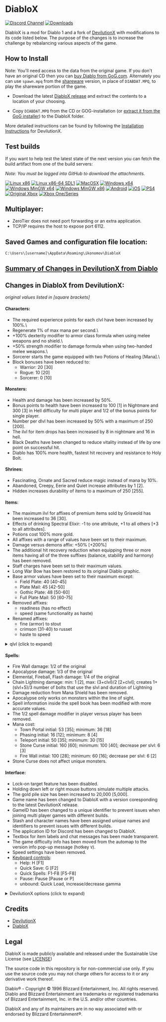 # DiabloX

[![Discord Channel](https://img.shields.io/discord/936748966652022834?color=%237289DA&logo=discord&logoColor=%23FFFFFF)](https://discord.gg/QddvKsenvm)
[![Downloads](https://img.shields.io/github/downloads/ikonomov/DiabloX/total.svg)](https://github.com/ikonomov/DiabloX/releases)

DiabloX is a mod for Diablo 1 and a fork of [DevilutionX](https://github.com/diasurgical/devilutionX) with modifications to its code listed below.  The purpose of the changes is to increase the challenge by rebalancing various aspects of the game.

## How to Install

Note: You'll need access to the data from the original game. If you don't have an original CD then you can [buy Diablo from GoG.com](https://www.gog.com/game/diablo). Alternately you can use `spawn.mpq` from the [shareware](https://github.com/diasurgical/devilutionx-assets/releases/download/v2/spawn.mpq) version, in place of `DIABDAT.MPQ`, to play the shareware portion of the game.

- Download the latest [DiabloX release](https://github.com/ikonomov/DiabloX/releases) and extract the contents to a location of your choosing.

- Copy `DIABDAT.MPQ` from the CD or GOG-installation (or [extract it from the GoG installer](https://github.com/diasurgical/devilutionX/wiki/Extracting-the-.MPQs-from-the-GoG-installer)) to the DiabloX folder.

More detailed instructions can be found by following the [Installation Instructions](./docs/installing.md) for DevilutionX.  

## Test builds

If you want to help test the latest state of the next version you can fetch the build artifact from one of the build servers:

*Note: You must be logged into GitHub to download the attachments.*

[![Linux x86](https://github.com/ikonomov/DiabloX/actions/workflows/Linux_x86.yml/badge.svg)](https://github.com/ikonomov/DiabloX/actions/workflows/Linux_x86.yml?query=branch%3Amaster)
[![Linux x86-64 SDL1](https://github.com/ikonomov/DiabloX/actions/workflows/Linux_x86_64_SDL1.yml/badge.svg)](https://github.com/ikonomov/DiabloX/actions/workflows/Linux_x86_64_SDL1.yml?query=branch%3Amaster)
[![MacOSX](https://github.com/ikonomov/DiabloX/actions/workflows/MacOSX.yml/badge.svg)](https://github.com/ikonomov/DiabloX/actions/workflows/MacOSX.yml?query=branch%3Amaster)
[![Windows x64](https://github.com/ikonomov/DiabloX/actions/workflows/Windows_MSVC_x64.yml/badge.svg)](https://github.com/ikonomov/DiabloX/actions/workflows/Windows_MSVC_x64.yml?query=branch%3Amaster)
[![Windows MinGW x64](https://github.com/ikonomov/DiabloX/actions/workflows/Windows_MinGW_x64.yml/badge.svg)](https://github.com/ikonomov/DiabloX/actions/workflows/Windows_MinGW_x64.yml?query=branch%3Amaster)
[![Windows MinGW x86](https://github.com/ikonomov/DiabloX/actions/workflows/Windows_MinGW_x86.yml/badge.svg)](https://github.com/ikonomov/DiabloX/actions/workflows/Windows_MinGW_x86.yml?query=branch%3Amaster)
[![Android](https://github.com/ikonomov/DiabloX/actions/workflows/Android.yml/badge.svg)](https://github.com/ikonomov/DiabloX/actions/workflows/Android.yml?query=branch%3Amaster)
[![iOS](https://github.com/ikonomov/DiabloX/actions/workflows/iOS.yml/badge.svg)](https://github.com/ikonomov/DiabloX/actions/workflows/iOS.yml?query=branch%3Amaster)
[![PS4](https://github.com/ikonomov/DiabloX/actions/workflows/PS4.yml/badge.svg)](https://github.com/ikonomov/DiabloX/actions/workflows/PS4.yml?query=branch%3Amaster)
[![Original Xbox](https://github.com/ikonomov/DiabloX/actions/workflows/xbox_nxdk.yml/badge.svg)](https://github.com/ikonomov/DiabloX/actions/workflows/xbox_nxdk.yml?query=branch%3Amaster)
[![Xbox One/Series](https://github.com/ikonomov/DiabloX/actions/workflows/xbox_one.yml/badge.svg)](https://github.com/ikonomov/DiabloX/actions/workflows/xbox_one.yml?query=branch%3Amaster)

## Multiplayer:
   * ZeroTier does not need port forwarding or an extra application.
   * TCP/IP requires the host to expose port 6112.

## Saved Games and configuration file location:
`C:\Users\[username]\AppData\Roaming\ikonomov\DiabloX`

## [Summary of Changes in DevilutionX from Diablo](https://github.com/ikonomov/DiabloX/wiki/Summary-of-Changes-in-DevilutionX-from-Diablo)

## Changes in DiabloX from DevilutionX:
*original values listed in [square brackets]*
#### Characters:
   * The required experience points for each clvl have been increased by 100%.\
   * Regenerate 1% of max mana per second.\
   * +100% dexterity modifier to armor class formula when using melee weapons and no shield.\
   * +50% strength modifier to damage formula when using two-handed melee weapons.\
   * Sorcerer starts the game equipped with two Potions of Healing [Mana].\
   * Block bonuses have been reduced to:
      * Warrior: 20 [30]
      * Rogue: 10 [20]
      * Sorcerer: 0 [10]
#### Monsters:
   * Health and damage has been increased by 50%.
   * Bonus points to health have been increased to 100 [1] in Nightmare and 300 [3] in Hell difficulty for multi player and 1/2 of the bonus points for single player.
   * Number per dlvl has been increased by 50% with a maximum of 250 [200].
   * The ilvl for item drops has been increased by 8 in nightmare and 16 in hell.
   * Black Deaths have been changed to reduce vitality instead of life by one point on successful hit.
   * Diablo has 100% more health, fastest hit recovery and resistance to Holy Bolt.
#### Shrines:
   * Fascinating, Ornate and Sacred reduce magic instead of mana by 10%.
   * Abandoned, Creepy, Eerie and Quiet increase attributes by 1 [2].
   * Hidden increases durability of items to a maximum of 250 [255].
#### Items:
   * The maximum ilvl for affixes of premium items sold by Griswold has been increased to 36 [30].
   * Effects of drinking Spectral Elixir: -1 to one attribute, +1 to all others [+3 to all attributes].
   * Potions cost 100% more gold.
   * All affixes with a range of values have been set to their maximum.
   * Damage versus demons affix: +50% [+200%]
   * The additional hit recovery reduction when equipping three or more items having all of the three suffixes (balance, stability and harmony) has been removed.
   * Staff charges have been set to their maximum values.
   * Long War Bow has been restored to its original Diablo graphic.
   * Base armor values have been set to their maximum except:
      * Field Plate: 40 [40-45]
      * Plate Mail: 45 [42-50]
      * Gothic Plate: 48 [50-60]
      * Full Plate Mail: 50 [60-75]
   * Removed affixes:
      * readiness (has no effect)
      * speed (same functionality as haste)
   * Renamed affixes:
      * fine (armor) to stout
      * crimson (31-40) to russet
      * haste to speed
<details>
  <summary>qlvl (click to expand)</summary>

   * Elixir of Strength, Magic and Dexterity: 20 [15]
   * affix
      * moon: 13 [11]
      * stars: 24 [17]
      * heavens: 35 [25]
      * zodiac: 46 [30]
      * whale: 46 [60]
      * snake: 12 [9]
      * serpent: 22 [15]
      * drake: 35 [21]
      * dragon: 43 [27]
      * wyrm: 46 [35]
      * hydra: 50 [60]
      * godly: 44 [60]
      * steel: 8 [6]
      * silver: 12 [9]
      * gold: 17 [12]
      * platinum: 22 [16]
      * mithril: 28 [20]
      * meteoric: 35 [23]
      * weird: 43 [35]
      * strange: 50 [60]
      * master: 29 [28]
      * champion: 36 [40]
      * king: 44 [28]
      * jagged: 1 [4]
      * deadly: 4 [6]
      * heavy: 8 [9]
      * brutal: 17 [16]
      * massive: 22 [20]
      * savage: 28 [23]
      * merciless: 43 [60]
      * slaying: 13 [15]
      * gore: 20 [25]
      * carnage: 27 [35]
      * slaughter: 35 [60]
      * osmosis: 30 [50]
      * thunder: 50 [60]
      * blood: 24 [19]
      * vampires: 24 [19]
      * amber: 14 [12]
      * jade: 23 [18]
      * obsidian: 35 [24]
      * emerald: 43 [31]
      * swiftness: 18 [10]
      * speed: 25 [haste: 27]
      * harmony: 24 [20]
      * ages: 24 [25]
   * unique item:
      * Bloodslayer: 10 [3]
      * The Mangler: 9 [2]
      * Wicked Axe: 12 [5]
      * The Blackoak Bow: 8 [5]
      * Deadly Hunter: 10 [3]
      * Civerb’s Cudgel: 10 [1]
      * Lightforge: 14 [1]
      * Helm of Spirits: 14 [1]
      * The Bleeder: 9 [2]
      * Bramble: 7 [1]
      * Constricting Ring: 15 [5]
      * Split Skull Shield: 4 [1]
      * Immolator: 7 [4]
      * Gonnagal’s Dirk: 5 [1]
      * Shadowhawk: 12 [8]
</details>

#### Spells:
   * Fire Wall damage: 1/2 of the original
   * Apocalypse damage: 1/3 of the original
   * Elemental, Fireball, Flash damage: 1/4 of the original
   * Chain Lightning damage: min: 1 [2], max: (3+clvl)/2 [2+clvl]; creates 1+(slvl+5)/3 number of bolts that use the slvl and duration of Lightning
   * Damage reduction from Mana Shield has been removed.
   * Apocalypse only works on monsters within the line of sight.
   * Spell information inside the spell book has been modified with more accurate values.
   * The 1/2 spell damage modifier in player versus player has been removed.
   * Mana cost:
      * Town Portal initial: 53 [35]; minimum: 36 [18]
      * Phasing initial: 16 [12]; minimum: 8 [4]
      * Teleport initial: 50 [35]; minimum: 30 [15]
      * Stone Curse initial: 160 [60]; minimum: 100 [40]; decrease per slvl: 6 [3]
      * Fire Wall initial: 100 [28]; minimum: 60 [16]; decrease per slvl: 6 [2]
   * Stone Curse does not affect unique monsters.
#### Interface:
   * Lock-on target feature has been disabled.
   * Holding down left or right mouse buttons simulate multiple attacks.
   * The gold pile size has been increased to 20,000 [5,000].
   * Game name has been changed to DiabloX with a version coresponding to the latest DevilutionX release.
   * GameID has been changed to a unique identifier to prevent issues when joining multi player games with different builds.
   * Stash and character names have been assigned unique names and identifiers to prevent issues with different builds.
   * The application ID for Discord has been changed to DiabloX.
   * Textbox for item labels and chat messages has been made transparent.
   * The game difficulty info has been moved from the automap to the version info pop-up message (hotkey `V`).
   * Speed settings have been removed.
   * [Keyboard controls](https://github.com/ikonomov/DiabloX/wiki/Keyboard-Controls):
      * Help: H [F1]
      * Quick Save: G [F2]
      * Quick Spells: F1-F8 [F5-F8]
      * Pause: Pause [Pause or P]
      * unbound: Quick Load, increase/decrease gamma
<details>
  <summary>DevilutionX options (click to expand)</summary>
   * 
      * disabled friendly damage from spells and ranged attacks to other players
      * disabled run in town
      * disabled Adria refilling mana
      * disabled not randomized quests
      * enabled all shrines
      * disabled quick cast
      * disabled auto refilling belt
      * disabled auto pickup except for gold (configurable for gold)
      * disabled auto equip except for weapons and shields (configurable for weapons and shields)
      * enabled zoom on start by default with a resolution of 1284x963
</details>

## Credits

   * [DevilutionX](https://github.com/diasurgical/devilutionX#credits)
   * [DiabloX](https://github.com/ikonomov/DiabloX/graphs/contributors)

## Legal

DiabloX is made publicly available and released under the Sustainable Use License (see [LICENSE](LICENSE.md))

The source code in this repository is for non-commercial use only. If you use the source code you may not charge others for access to it or any derivative work thereof.

Diablo® - Copyright © 1996 Blizzard Entertainment, Inc. All rights reserved. Diablo and Blizzard Entertainment are trademarks or registered trademarks of Blizzard Entertainment, Inc. in the U.S. and/or other countries.

DiabloX and any of its maintainers are in no way associated with or endorsed by Blizzard Entertainment®.
